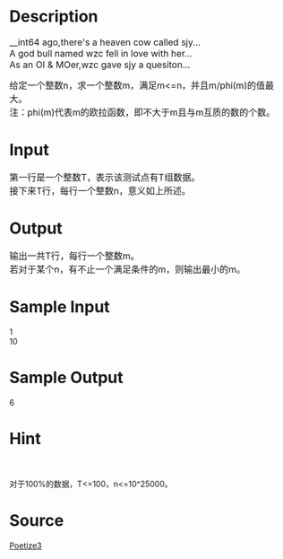 
# Description

<div class="content"><p><span style="font-size: medium">__int64 ago,there&#39;s a heaven cow called sjy...<br/>
A god bull named wzc fell in love with her...<br/>
As an OI &amp; MOer,wzc gave sjy a quesiton...</span></p>
<p><span style="font-size: medium">给定一个整数n，求一个整数m，满足m&lt;=n，并且m/phi(m)的值最大。<br/>
注：phi(m)代表m的欧拉函数，即不大于m且与m互质的数的个数。</span></p></div>

# Input

<div class="content"><p><span style="font-size: medium">第一行是一个整数T，表示该测试点有T组数据。<br/>
接下来T行，每行一个整数n，意义如上所述。</span></p></div>

# Output

<div class="content"><p><span style="font-size: medium">输出一共T行，每行一个整数m。<br/>
若对于某个n，有不止一个满足条件的m，则输出最小的m。</span></p></div>

# Sample Input

<div class="content"><span class="sampledata">1<br/>
10<br/>
</span></div>

# Sample Output

<div class="content"><span class="sampledata">6<br/>
</span></div>

# Hint

<div class="content"><p></p><p><br/><br/>
对于100%的数据，T&lt;=100，n&lt;=10^25000。</p><p></p></div>

# Source

<div class="content"><p><a href="problemset.php?search=Poetize3">Poetize3</a></p></div>

